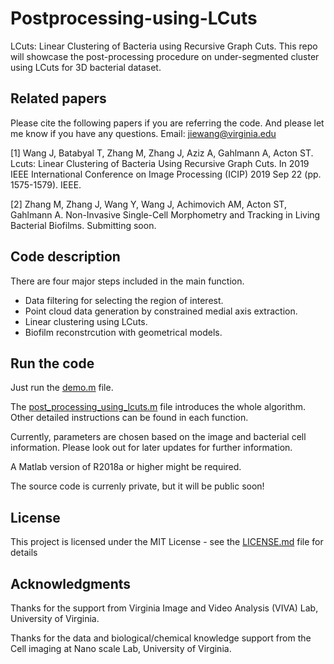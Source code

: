 # Postprocessing-using-LCuts
LCuts: Linear Clustering of Bacteria using Recursive Graph Cuts. This repo will showcase the post-processing procedure on under-segmented cluster using LCuts for 3D bacterial dataset.

## Related papers
Please cite the following papers if you are referring the code. And please let me know if you have any questions.
Email: jiewang@virginia.edu

[1] Wang J, Batabyal T, Zhang M, Zhang J, Aziz A, Gahlmann A, Acton ST. Lcuts: Linear Clustering of Bacteria Using Recursive Graph Cuts. In 2019 IEEE International Conference on Image Processing (ICIP) 2019 Sep 22 (pp. 1575-1579). IEEE.

[2] Zhang M, Zhang J, Wang Y, Wang J, Achimovich AM, Acton ST, Gahlmann A. Non-Invasive Single-Cell Morphometry and Tracking in Living Bacterial Biofilms. Submitting soon.

## Code description
There are four major steps included in the main function.
- Data filtering for selecting the region of interest.
- Point cloud data generation by constrained medial axis extraction.
- Linear clustering using LCuts.
- Biofilm reconstrcution with geometrical models.

## Run the code
Just run the [demo.m](demo.m) file. 

The [post_processing_using_lcuts.m](post_processing_using_lcuts.m) file introduces the whole algorithm. Other detailed instructions can be found in each function.

Currently, parameters are chosen based on the image and bacterial cell information. Please look out for later updates for further information.

A Matlab version of R2018a or higher might be required.

The source code is currenly private, but it will be public soon!

## License
This project is licensed under the MIT License - see the [LICENSE.md](LICENSE.md) file for details

## Acknowledgments
Thanks for the support from Virginia Image and Video Analysis (VIVA) Lab, University of Virginia.

Thanks for the data and biological/chemical knowledge support from the Cell imaging at Nano scale Lab, University of Virginia.
